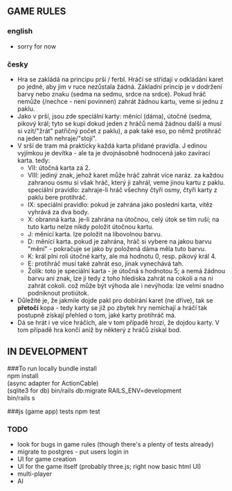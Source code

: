 
GAME RULES
----------

### english
- sorry for now

### česky

- Hra se zakládá na principu prší / ferbl. Hráčí se střídají 
v odkládání karet po jedné, aby jim v ruce nezůstala žádná.
Základní princip je v dodržení barvy nebo znaku (sedma na sedmu, 
srdce na srdce). Pokud hráč nemůže (/nechce - není povinnen) zahrát
žádnou kartu, veme si jednu z paklu.
- Jako v prší, jsou zde speciální karty: měnící (dáma), útočné (sedma, 
pikový král; tyto se kupí dokud jeden z hráčů nemá žádnou další
a musí si vzít/"žrát" patřičný počet z paklu), a pak také eso, 
po němž protihráč na jeden tah nehraje/"stojí".
- V srší de tram má prakticky každá karta přidané pravidla. J
edinou vyjímkou je devítka - ale ta je dvojnásobně hodnocená
jako zavírací karta. tedy:
    - VII: útočná karta za 2.
    - VIII: jediný znak, jehož karet může hráč zahrát více naráz. za 
    každou zahranou osmu si však hráč, který ji zahrál, veme jinou kartu
    z paklu. speciální pravidlo: zahraje-li hráč všechny čtyři osmy,
    čtyři karty z paklu bere protihráč.
    - IX: speciální pravidlo: pokud je zahrána jako poslední karta,
    vítěz vyhrává za dva body.
    - X: obranná karta. je-li zahrána na útočnou, celý útok se tím ruší;
    na tuto kartu nelze nikdy položit útočnou kartu.
    - J: měnící karta. lze položit na libovolnou barvu.
    - D: měnící karta. pokud je zahrána, hráč si vybere na jakou
    barvu "mění" - pokračuje se jako by položená dáma měla tuto barvu.
    - K: král plní roli útočné karty, ale má hodnotu 0, resp.
     pikový král 4.
    - E: protihráč musí také zahrát eso, jinak vynechává tah.
    - Žolík: toto je speciální karta - je útočná s hodnotou 5; a nemá
    žádnou barvu ani znak, lze ji tedy z toho hlediska zahrát na cokoli
    a na ni zahrát cokoli. což může být výhoda ale i nevýhoda: lze 
    velmi snadno podniknout protiútok.
- Důležité je, že jakmile dojde pakl pro dobírání karet (ne dříve), tak
se **přetočí** kopa - tedy karty se již po zbytek hry nemíchají a hráčí
tak postupně získají přehled o tom, jaké karty protihráč má.
- Dá se hrát i ve více hráčích, ale v tom případě hrozí, že dojdou
karty. V tom případě hra končí aniž by některý z hráčů získal bod.
 


IN DEVELOPMENT
---------------

###To run locally
bundle install  
npm install  
(async adapter for ActionCable)  
(sqlite3 for db)   bin/rails db:migrate RAILS_ENV=development  
bin/rails s

###js (game app) tests
npm test

### TODO
- look for bugs in game rules (though there's a plenty of tests already)
- migrate to postgres - put users login in
- UI for game creation
- UI for the game itself (probably three.js; right now basic html UI)
- multi-player
- AI